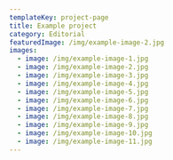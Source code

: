 ```yaml
---
templateKey: project-page
title: Example project
category: Editorial
featuredImage: /img/example-image-2.jpg
images:
  - image: /img/example-image-1.jpg
  - image: /img/example-image-2.jpg
  - image: /img/example-image-3.jpg
  - image: /img/example-image-4.jpg
  - image: /img/example-image-5.jpg
  - image: /img/example-image-6.jpg
  - image: /img/example-image-7.jpg
  - image: /img/example-image-8.jpg
  - image: /img/example-image-9.jpg
  - image: /img/example-image-10.jpg
  - image: /img/example-image-11.jpg
---
```


